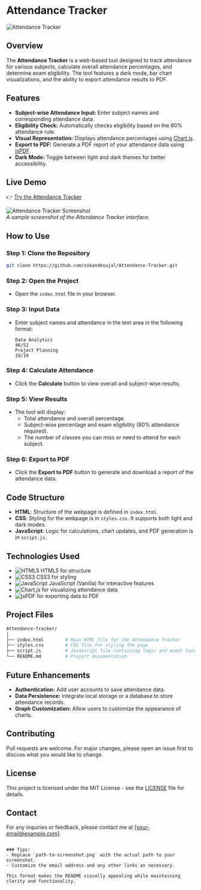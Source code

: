 # Attendance Tracker

![Attendance Tracker](https://img.shields.io/badge/status-active-brightgreen.svg)

## Overview
The **Attendance Tracker** is a web-based tool designed to track attendance for various subjects, calculate overall attendance percentages, and determine exam eligibility. The tool features a dark mode, bar chart visualizations, and the ability to export attendance results to PDF.

## Features
- **Subject-wise Attendance Input:** Enter subject names and corresponding attendance data.
- **Eligibility Check:** Automatically checks eligibility based on the 80% attendance rule.
- **Visual Representation:** Displays attendance percentages using [Chart.js](https://www.chartjs.org/).
- **Export to PDF:** Generate a PDF report of your attendance data using [jsPDF](https://github.com/parallax/jsPDF).
- **Dark Mode:** Toggle between light and dark themes for better accessibility.

## Live Demo
👉 [Try the Attendance Tracker](https://sokandesujal.github.io/Attendance-Tracker/)

![Attendance Tracker Screenshot](path-to-screenshot.png)  
*A sample screenshot of the Attendance Tracker interface.*

## How to Use
### Step 1: Clone the Repository
```bash
git clone https://github.com/sokandesujal/Attendance-Tracker.git
```

### Step 2: Open the Project
- Open the `index.html` file in your browser.

### Step 3: Input Data
- Enter subject names and attendance in the text area in the following format:
    ```
    Data Analytics
    46/52
    Project Planning
    19/19
    ```
  
### Step 4: Calculate Attendance
- Click the **Calculate** button to view overall and subject-wise results.

### Step 5: View Results
- The tool will display:
  - Total attendance and overall percentage.
  - Subject-wise percentage and exam eligibility (80% attendance required).
  - The number of classes you can miss or need to attend for each subject.
  
### Step 6: Export to PDF
- Click the **Export to PDF** button to generate and download a report of the attendance data.

## Code Structure
- **HTML**: Structure of the webpage is defined in `index.html`.
- **CSS**: Styling for the webpage is in `styles.css`. It supports both light and dark modes.
- **JavaScript**: Logic for calculations, chart updates, and PDF generation is in `script.js`.

## Technologies Used
- ![HTML5](https://img.shields.io/badge/HTML5-E34F26?style=flat-square&logo=html5&logoColor=white) HTML5 for structure
- ![CSS3](https://img.shields.io/badge/CSS3-1572B6?style=flat-square&logo=css3&logoColor=white) CSS3 for styling
- ![JavaScript](https://img.shields.io/badge/JavaScript-F7DF1E?style=flat-square&logo=javascript&logoColor=black) JavaScript (Vanilla) for interactive features
- ![Chart.js](https://img.shields.io/badge/Chart.js-F5D03A?style=flat-square&logo=chart.js&logoColor=black) for visualizing attendance data
- ![jsPDF](https://img.shields.io/badge/jsPDF-FFB300?style=flat-square&logo=javascript&logoColor=black) for exporting data to PDF

## Project Files
```bash
Attendance-Tracker/
│
├── index.html        # Main HTML file for the Attendance Tracker
├── styles.css        # CSS file for styling the page
├── script.js         # JavaScript file containing logic and event handling
└── README.md         # Project documentation
```

## Future Enhancements
- **Authentication:** Add user accounts to save attendance data.
- **Data Persistence:** Integrate local storage or a database to store attendance records.
- **Graph Customization:** Allow users to customize the appearance of charts.

## Contributing
Pull requests are welcome. For major changes, please open an issue first to discuss what you would like to change.

## License
This project is licensed under the MIT License - see the [LICENSE](LICENSE) file for details.

## Contact
For any inquiries or feedback, please contact me at [your-email@example.com].
```

### Tips:
- Replace `path-to-screenshot.png` with the actual path to your screenshot.
- Customize the email address and any other links as necessary.

This format makes the README visually appealing while maintaining clarity and functionality.
